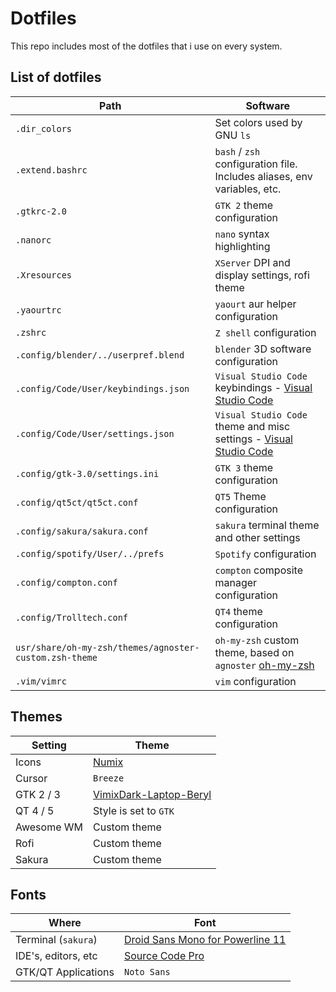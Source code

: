 # Dotfiles
This repo includes most of the dotfiles that i use on every system.

## List of dotfiles

| Path                                                      | Software                                                                      |
| --------------------------------------------------------- | ----------------------------------------------------------------------------- |
| `.dir_colors`                                             | Set colors used by GNU `ls`                                                   |
| `.extend.bashrc`                                          | `bash` / `zsh` configuration file. Includes aliases, env variables, etc.      |
| `.gtkrc-2.0`                                              | `GTK 2` theme configuration                                                   |
| `.nanorc`                                                 | `nano` syntax highlighting                                                    | 
| `.Xresources`                                             | `XServer` DPI and display settings, rofi theme                                | 
| `.yaourtrc`                                               | `yaourt` aur helper configuration                                             | 
| `.zshrc`                                                  | `Z shell` configuration                                                       |
| `.config/blender/../userpref.blend`                       | `blender` 3D software configuration                                           | 
| `.config/Code/User/keybindings.json`                      | `Visual Studio Code` keybindings - [Visual Studio Code](https://code.visualstudio.com/) |
| `.config/Code/User/settings.json`                         | `Visual Studio Code` theme and misc settings - [Visual Studio Code](https://code.visualstudio.com/)
| `.config/gtk-3.0/settings.ini`                            | `GTK 3` theme configuration | 
| `.config/qt5ct/qt5ct.conf`                                | `QT5` Theme configuration |
| `.config/sakura/sakura.conf`                              | `sakura` terminal theme and other settings | 
| `.config/spotify/User/../prefs`                           | `Spotify` configuration | 
| `.config/compton.conf`                                    | `compton` composite manager configuration | 
| `.config/Trolltech.conf`                                  | `QT4` theme configuration | 
| `usr/share/oh-my-zsh/themes/agnoster-custom.zsh-theme`    | `oh-my-zsh` custom theme, based on `agnoster` [oh-my-zsh](https://github.com/robbyrussell/oh-my-zsh)  | 
| `.vim/vimrc`                                              | `vim` configuration | 

## Themes
| Setting       | Theme |
| ------------- | ------ |
| Icons         | [Numix](https://github.com/numixproject/numix-icon-theme)
| Cursor        | `Breeze` | 
| GTK 2 / 3     | [VimixDark-Laptop-Beryl](https://github.com/vinceliuice/vimix-gtk-themes) |
| QT 4 / 5      | Style is set to `GTK` |
| Awesome WM    | Custom theme |
| Rofi          | Custom theme |
| Sakura        | Custom theme | 

## Fonts
| Where | Font |
| ----- | ---- |
| Terminal (`sakura`) | [Droid Sans Mono for Powerline 11](https://github.com/powerline/fonts) | 
| IDE's, editors, etc | [Source Code Pro](https://github.com/adobe-fonts/source-code-pro) | 
| GTK/QT Applications | `Noto Sans`


